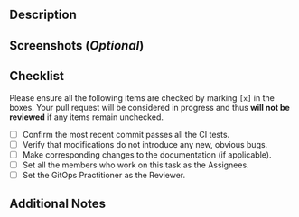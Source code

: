 ## Description

<!-- Include a summary of the change and the context that the reviewer needs, such as what you have changed and why you made such changes -->

## Screenshots (_Optional_)

<!-- Include screenshots if your modifications include UI change -->

## Checklist

Please ensure all the following items are checked by marking `[x]` in the boxes. Your pull request will be considered in progress and thus **will not be reviewed** if any items remain unchecked.

- [ ] Confirm the most recent commit passes all the CI tests.
- [ ] Verify that modifications do not introduce any new, obvious bugs.
- [ ] Make corresponding changes to the documentation (if applicable).
- [ ] Set all the members who work on this task as the Assignees.
- [ ] Set the GitOps Practitioner as the Reviewer.

## Additional Notes

